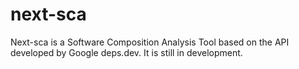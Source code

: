 # next-sca

Next-sca is a Software Composition Analysis Tool based on the API developed by Google deps.dev. It is still in development.